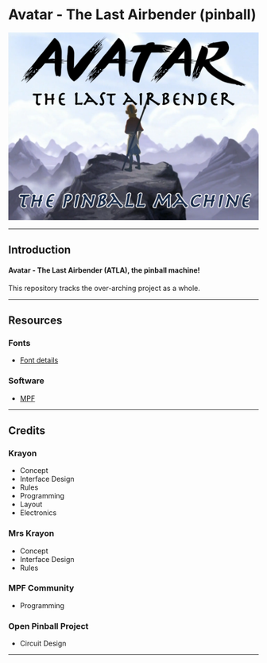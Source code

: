 # Avatar - The Last Airbender (pinball)

![banner](banner.png "Avatar - The Last Airbender (pinball)")

-----
## Introduction

#### Avatar - The Last Airbender (ATLA), the pinball machine!

This repository tracks the over-arching project as a whole.



-----
## Resources

### Fonts

- [Font details](resources/fonts/)

### Software

- [MPF](https://github.com/bumcone/atla-computer)

-----
## Credits

### Krayon

- Concept
- Interface Design
- Rules
- Programming
- Layout
- Electronics

### Mrs Krayon

- Concept
- Interface Design
- Rules

### MPF Community

- Programming

### Open Pinball Project

- Circuit Design

-----
[//]: # ( vim: set ts=4 sw=4 et cindent tw=80 ai si syn=markdown ft=markdown: )
